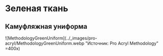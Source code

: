 # Зеленая ткань

## Камуфляжная униформа

![MethodologyGreenUniform](../_images/pro-acryl/MethodologyGreenUniform.webp "Источник: Pro Acryl Methodology" =400x)